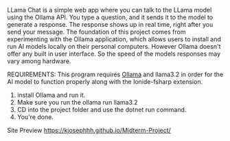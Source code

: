 LLama Chat is a simple web app where you can talk to the LLama model using the Ollama API. You type a question, and it sends it to the model to generate a response. The response shows up in real time, right after you send your message. The foundation of this project comes from experimenting with the Ollama application, which allows users to install and run AI models locally on their personal computers. However Ollama doesn't offer any built in user interface. So the speed of the models responses may vary among hardware. 

REQUIREMENTS:
This program requires [Ollama](https://github.com/ollama/ollama) and llama3.2 in order for the AI model to function properly along with the Ionide-fsharp extension. 

1. install Ollama and run it.
2. Make sure you run the <copy-button>ollama run llama3.2</copy-button>
3. CD into the project folder and use the <copy-button>dotnet run</copy-button> command.
4. You're done.


Site Preview
https://kjosephhh.github.io/Midterm-Project/
